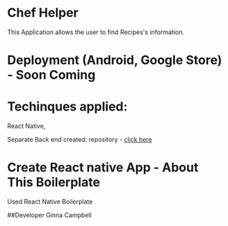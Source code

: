 # Chef Helper
This Application allows the user to find Recipes's information. 

# Deployment (Android, Google Store) - Soon Coming

# Techinques applied:

React Native, 

Separate Back end created: repository - [click here](https://github.com/ginnac/chefAppBackend) 

# Create React native App - About This Boilerplate
Used React Native Boilerplate 

##Developer 
Ginna Campbell

